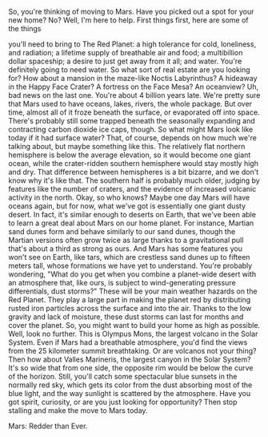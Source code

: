 
So, you&#39;re thinking of moving to Mars.
Have you picked out a spot 
for your new home?
No? Well, I&#39;m here to help.
First things first,
here are some of the things

you&#39;ll need to bring to The Red Planet:
a high tolerance for cold, 
loneliness, and radiation;
a lifetime supply 
of breathable air and food;
a multibillion dollar spaceship;
a desire to just get away from it all;
and water.
You&#39;re definitely going to need water.
So what sort of real estate
are you looking for?
How about a mansion in the maze-like
Noctis Labyrinthus?
A hideaway in the Happy Face Crater?
A fortress on the Face Mesa?
An oceanview?
Uh, bad news on the last one.
You&#39;re about 4 billion years late.
We&#39;re pretty sure that Mars
used to have oceans, lakes, rivers,
the whole package.
But over time, almost all of it
froze beneath the surface,
or evaporated off into space.
There&#39;s probably still some
trapped beneath
the seasonally expanding and contracting
carbon dioxide ice caps, though.
So what might Mars look like today
if it had surface water?
That, of course, depends
on how much we&#39;re talking about,
but maybe something like this.
The relatively flat northern hemisphere
is below the average elevation,
so it would become one giant ocean,
while the crater-ridden 
southern hemisphere
would stay mostly high and dry.
That difference between hemispheres
is a bit bizarre,
and we don&#39;t know why it&#39;s like that.
The southern half is probably
much older,
judging by features 
like the number of craters,
and the evidence of increased
volcanic activity in the north.
Okay, so who knows?
Maybe one day Mars will have oceans again,
but for now, what we&#39;ve got is essentially
one giant dusty desert.
In fact, it&#39;s similar enough 
to deserts on Earth,
that we&#39;ve been able to learn a great deal
about Mars on our home planet.
For instance, Martian sand dunes
form and behave
similarly to our sand dunes,
though the Martian versions 
often grow twice as large
thanks to a gravitational pull
that&#39;s about a third as strong as ours.
And Mars has some features
you won&#39;t see on Earth,
like tars, which are crestless
sand dunes up to fifteen meters tall,
whose formations 
we have yet to understand.
You&#39;re probably wondering,
&quot;What do you get when you
combine a planet-wide desert
with an atmosphere that, like ours,
is subject to wind-generating
pressure differentials, dust storms?&quot;
These will be your main weather hazards
on the Red Planet.
They play a large part 
in making the planet red
by distributing rusted iron particles
across the surface and into the air.
Thanks to the low gravity
and lack of moisture,
these dust storms can last for months
and cover the planet.
So, you might want to build your home
as high as possible.
Well, look no further.
This is Olympus Mons,
the largest volcano in the Solar System.
Even if Mars had a breathable atmosphere,
you&#39;d find the views from 
the 25 kilometer summit breathtaking.
Or are volcanos not your thing?
Then how about Valles Marineris,
the largest canyon in the Solar System?
It&#39;s so wide that from one side,
the opposite rim would be below
the curve of the horizon.
Still, you&#39;ll catch some spectacular
blue sunsets in the normally red sky,
which gets its color from the dust
absorbing most of the blue light,
and the way sunlight is scattered
by the atmosphere.
Have you got spirit, curiosity,
or are you just looking for opportunity?
Then stop stalling
and make the move to Mars today.

Mars: Redder than Ever.
